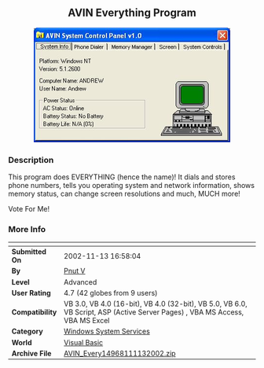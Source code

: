 ﻿<div align="center">

## AVIN Everything Program

<img src="PIC2002111219345427.JPG">
</div>

### Description

This program does EVERYTHING (hence the name)! It dials and stores phone numbers, tells you operating system and network information, shows memory status, can change screen resolutions and much, MUCH more!

Vote For Me!
 
### More Info
 


<span>             |<span>
---                |---
**Submitted On**   |2002-11-13 16:58:04
**By**             |[Pnut V](https://github.com/Planet-Source-Code/PSCIndex/blob/master/ByAuthor/pnut-v.md)
**Level**          |Advanced
**User Rating**    |4.7 (42 globes from 9 users)
**Compatibility**  |VB 3\.0, VB 4\.0 \(16\-bit\), VB 4\.0 \(32\-bit\), VB 5\.0, VB 6\.0, VB Script, ASP \(Active Server Pages\) , VBA MS Access, VBA MS Excel
**Category**       |[Windows System Services](https://github.com/Planet-Source-Code/PSCIndex/blob/master/ByCategory/windows-system-services__1-35.md)
**World**          |[Visual Basic](https://github.com/Planet-Source-Code/PSCIndex/blob/master/ByWorld/visual-basic.md)
**Archive File**   |[AVIN\_Every14968111132002\.zip](https://github.com/Planet-Source-Code/pnut-v-avin-everything-program__1-40667/archive/master.zip)








